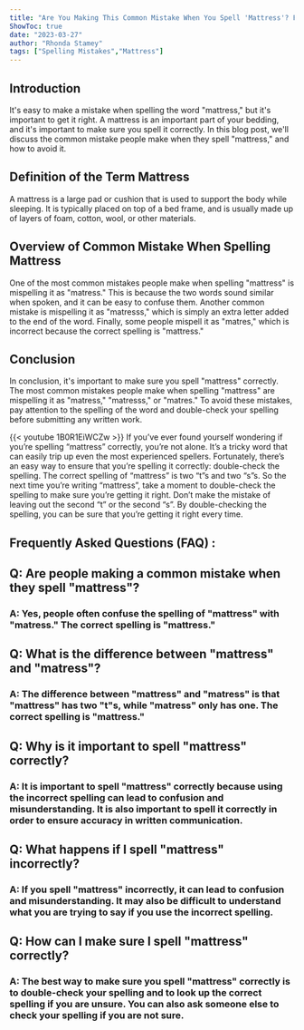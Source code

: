```yaml
---
title: "Are You Making This Common Mistake When You Spell 'Mattress'? Find Out Now!"
ShowToc: true 
date: "2023-03-27"
author: "Rhonda Stamey" 
tags: ["Spelling Mistakes","Mattress"]
---
```

## Introduction
It's easy to make a mistake when spelling the word "mattress," but it's important to get it right. A mattress is an important part of your bedding, and it's important to make sure you spell it correctly. In this blog post, we'll discuss the common mistake people make when they spell "mattress," and how to avoid it. 

## Definition of the Term Mattress
A mattress is a large pad or cushion that is used to support the body while sleeping. It is typically placed on top of a bed frame, and is usually made up of layers of foam, cotton, wool, or other materials. 

## Overview of Common Mistake When Spelling Mattress
One of the most common mistakes people make when spelling "mattress" is mispelling it as "matress." This is because the two words sound similar when spoken, and it can be easy to confuse them. Another common mistake is mispelling it as "matresss," which is simply an extra letter added to the end of the word. Finally, some people mispell it as "matres," which is incorrect because the correct spelling is "mattress." 

## Conclusion
In conclusion, it's important to make sure you spell "mattress" correctly. The most common mistakes people make when spelling "mattress" are mispelling it as "matress," "matresss," or "matres." To avoid these mistakes, pay attention to the spelling of the word and double-check your spelling before submitting any written work.

{{< youtube 1B0R1EiWCZw >}} 
If you’ve ever found yourself wondering if you’re spelling “mattress” correctly, you’re not alone. It’s a tricky word that can easily trip up even the most experienced spellers. Fortunately, there’s an easy way to ensure that you’re spelling it correctly: double-check the spelling. The correct spelling of “mattress” is two “t”s and two “s”s. So the next time you’re writing “mattress”, take a moment to double-check the spelling to make sure you’re getting it right. Don’t make the mistake of leaving out the second “t” or the second “s”. By double-checking the spelling, you can be sure that you’re getting it right every time.

## Frequently Asked Questions (FAQ) :
<h2>Q: Are people making a common mistake when they spell "mattress"?</h2>

<h3>A: Yes, people often confuse the spelling of "mattress" with "matress." The correct spelling is "mattress."</h3>

<h2>Q: What is the difference between "mattress" and "matress"?</h2>

<h3>A: The difference between "mattress" and "matress" is that "mattress" has two "t"s, while "matress" only has one. The correct spelling is "mattress."</h3>

<h2>Q: Why is it important to spell "mattress" correctly?</h2>

<h3>A: It is important to spell "mattress" correctly because using the incorrect spelling can lead to confusion and misunderstanding. It is also important to spell it correctly in order to ensure accuracy in written communication.</h3>

<h2>Q: What happens if I spell "mattress" incorrectly?</h2>

<h3>A: If you spell "mattress" incorrectly, it can lead to confusion and misunderstanding. It may also be difficult to understand what you are trying to say if you use the incorrect spelling.</h3>

<h2>Q: How can I make sure I spell "mattress" correctly?</h2>

<h3>A: The best way to make sure you spell "mattress" correctly is to double-check your spelling and to look up the correct spelling if you are unsure. You can also ask someone else to check your spelling if you are not sure.</h3>





